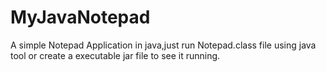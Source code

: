 # MyJavaNotepad
A simple Notepad Application in java,just run Notepad.class file using java tool or create a executable jar file to see it running.
